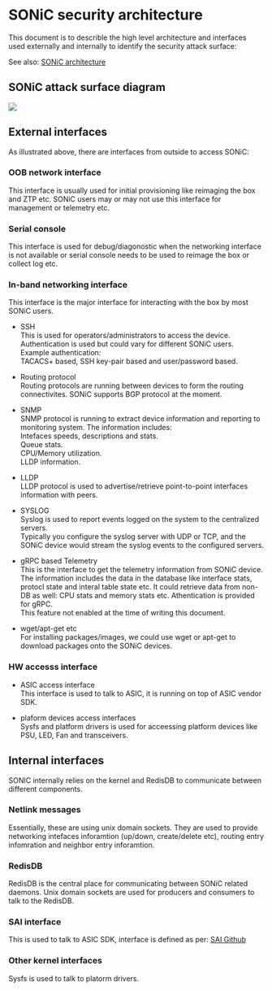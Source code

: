 # SONiC security architecture

This document is to describle the high level architecture and interfaces used externally and internally to identify the security attack surface:

See also:
[SONiC architecture](https://github.com/Azure/SONiC/wiki/Architecture)

## SONiC attack surface diagram
![](https://github.com/Azure/sonic-security/blob/master/sonic-attacksurface-diagram.png)

## External interfaces
As illustrated above, there are interfaces from outside to access SONiC:

### OOB network interface
This interface is usually used for initial provisioning like reimaging the box and ZTP etc. SONiC users may or may not use this interface for management or telemetry etc.

### Serial console
This interface is used for debug/diagonostic when the networking interface is not available or serial console needs to be used to reimage the box or collect log etc.

### In-band networking interface
This interface is the major interface for interacting with the box by most SONiC users.

- SSH  
This is used for operators/administrators to access the device.  Authentication is used but could vary for different SONiC users.  
Example authentication:  
TACACS+ based, SSH key-pair based and user/password based.

- Routing protocol  
Routing protocols are running between devices to form the routing connectivites. SONiC supports BGP protocol at the moment.

- SNMP  
SNMP protocol is running to extract device information and reporting to monitoring system. The information includes:  
Intefaces speeds, descriptions and stats.  
Queue stats.  
CPU/Memory utilization.  
LLDP information.

- LLDP  
LLDP protocol is used to advertise/retrieve point-to-point interfaces information with peers.

- SYSLOG  
Syslog is used to report events logged on the system to the centralized servers.  
Typically you configure the syslog server with UDP or TCP, and the SONiC device would stream the syslog events to the configured servers.
 
- gRPC based Telemetry  
This is the interface to get the telemetry information from SONiC device. The information includes the data in the database like interface stats, protocl state and interal table state etc. It could retrieve data from non-DB as well: CPU stats and memory stats etc. Athentication is provided for gRPC.   
This feature not enabled at the time of writing this document.

- wget/apt-get etc  
For installing packages/images, we could use wget or apt-get to download packages onto the SONiC devices. 

### HW accesss interface
- ASIC access interface  
This interface is used to talk to ASIC, it is running on top of ASIC vendor SDK. 

- plaform devices access interfaces  
Sysfs and platform drivers is used for acceessing platform devices like PSU, LED, Fan and transceivers.


## Internal interfaces
SONIC internally relies on the kernel and RedisDB to communicate between different components.

### Netlink messages
Essentially, these are using unix domain sockets. They are used to provide networking intefaces inforamtion (up/down, create/delete etc), routing entry infomration and neighbor entry inforamtion.

### RedisDB
RedisDB is the central place for communicating between SONiC related daemons. Unix domain sockets are used for producers and consumers to talk to the RedisDB.

### SAI interface
This is used to talk to ASIC SDK, interface is defined as per:
[SAI Github](https://github.com/opencomputeproject/SAI)

### Other kernel interfaces
Sysfs is used to talk to platorm drivers.
